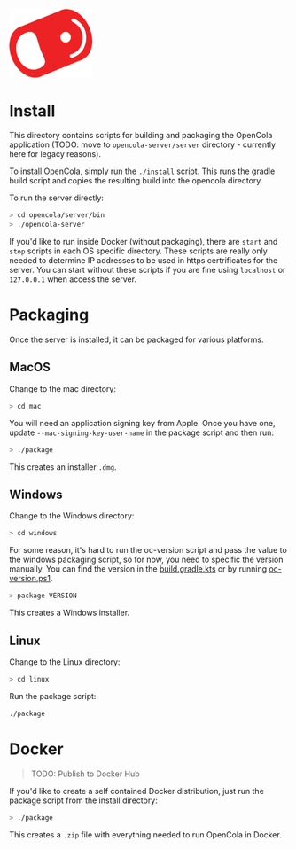 <img src="../img/pull-tab.svg" width="150" />

# Install

This directory contains scripts for building and packaging the OpenCola application (TODO: move to ```opencola-server/server``` directory - currently here for legacy reasons).

To install OpenCola, simply run the ```./install``` script. This runs the gradle build script and copies the resulting build into the opencola directory.

To run the server directly:

```bash
> cd opencola/server/bin
> ./opencola-server
```

If you'd like to run inside Docker (without packaging), there are ```start``` and ```stop``` scripts in each OS specific directory. These scripts are really only needed to determine IP addresses to be used in https certrificates for the server. You can start without these scripts if you are fine using ```localhost``` or ```127.0.0.1``` when access the server.

# Packaging 

Once the server is installed, it can be packaged for various platforms.

## MacOS

Change to the mac directory:

```sh
> cd mac
```

You will need an application signing key from Apple. Once you have one, update ```--mac-signing-key-user-name``` in the package script and then run:

```sh
> ./package
```

This creates an installer ```.dmg```.

## Windows

Change to the Windows directory:

```sh
> cd windows
```

For some reason, it's hard to run the oc-version script and pass the value to the windows packaging script, so for now, you need to specific the version manually. You can find the version in the [build.gradle.kts](../opencola-server/build.gradle.kts) or by running [oc-version.ps1](../bin/oc-version.ps1).

```sh
> package VERSION
```

This creates a Windows installer.

## Linux

Change to the Linux directory:

```sh
> cd linux
```

Run the package script:

```sh
./package
```

# Docker

> TODO: Publish to Docker Hub

If you'd like to create a self contained Docker distribution, just run the package script from the install directory:

```sh
> ./package
```

This creates a ```.zip``` file with everything needed to run OpenCola in Docker.





